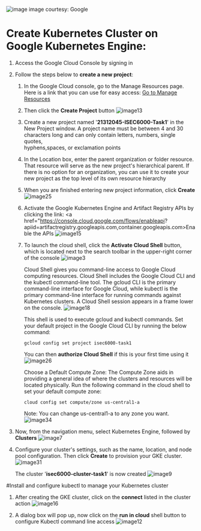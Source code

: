 ![image](https://github.com/refanarasheed/21312045-isec6000-assignment1-task1/assets/143176582/08949cb3-2240-4cd7-8983-d0c9eee9a9db)
image courtesy: Google

# Create Kubernetes Cluster on Google Kubernetes Engine:
1)	Access the Google Cloud Console by signing in
2)	Follow the steps below to **create a new project**:
       1)	In the Google Cloud console, go to the Manage Resources page. Here is a link that you can use for easy access: <a href="[https://docs.saleor.io/docs/3.x/](https://console.cloud.google.com/cloud-  resource-manager?walkthrough_id=resource-manager--create-project&start_index=1&_ga=2.210894805.1333585992.1693288858-1368561227.1693027365&_gac=1.54144346.1693027503.CjwKCAjwoqGnBhAcEiwAwK-OkdDkdFh8ORWsvhT0rYfi1Z1M_rtcCVCt1oi9nYEgsSw0TueDC7ddFhoCx90QAvD_BwE#step_index=1)">Go to Manage Resources</a>
       2) Then click the **Create Project** button
          ![image13](https://github.com/refanarasheed/21312045-isec6000-assignment1-task1/assets/143176582/dbbb476b-6092-4be6-812e-3eee969a6d4c)

       3) Create a new project named '**21312045-ISEC6000-Task1**' in the New Project window. A project name must be between 4 and 30 characters long and can only contain letters, numbers, single quotes,   
          hyphens,spaces, or exclamation points
       4) In the Location box, enter the parent organization or folder resource. That resource will serve as the new project's hierarchical parent. If there is no option for an organization, you can use it           to create your new project as the top level of its own resource hierarchy
       5) When you are finished entering new project information, click **Create**
          ![image25](https://github.com/refanarasheed/21312045-isec6000-assignment1-task1/assets/143176582/a9e583ad-2189-44c2-b567-c19506a5d4e3)

       6) Activate the Google Kubernetes Engine and Artifact Registry APIs by clicking the link: <a href="https://console.cloud.google.com/flows/enableapi? apiid=artifactregistry.googleapis.com,container.googleapis.com>Enable the APIs</a>
          ![image15](https://github.com/refanarasheed/21312045-isec6000-assignment1-task1/assets/143176582/69b76c29-73d4-4f0b-a94d-fb75a7e7abfa)

       7) To launch the cloud shell, click the **Activate Cloud Shell** button, which is located next to the search toolbar in the upper-right corner of the console
          ![image3](https://github.com/refanarasheed/21312045-isec6000-assignment1-task1/assets/143176582/2bad214f-e7c6-4331-b770-0c1059ba4180)

          Cloud Shell gives you command-line access to Google Cloud computing resources. Cloud Shell includes the Google Cloud CLI and the kubectl command-line tool.
          The gcloud CLI is the primary command-line interface for Google Cloud, while kubectl is the primary command-line interface for running commands against Kubernetes clusters. 
          A Cloud Shell session appears in a frame lower on the console.
          ![image18](https://github.com/refanarasheed/21312045-isec6000-assignment1-task1/assets/143176582/a1ea6bc5-b4bb-473a-9b72-4a0f2238f40d)

          This shell is used to execute gcloud and kubectl commands. Set your default project in the Google Cloud CLI by running the below command:
          ```
          gcloud config set project isec6000-task1 
          ```
          You can then **authorize Cloud Shell** if this is your first time using it
          ![image26](https://github.com/refanarasheed/21312045-isec6000-assignment1-task1/assets/143176582/022a3d54-dc4c-4fae-ba88-d61299b24f97)

          Choose a Default Compute Zone: The Compute Zone aids in providing a general idea of where the clusters and resources will be located physically.
          Run the following command in the cloud shell to set your default compute zone:
          ```
          cloud config set compute/zone us-central1-a 
          ```
          Note: You can change us-central1-a to any zone you want.
          ![image34](https://github.com/refanarasheed/21312045-isec6000-assignment1-task1/assets/143176582/34d0d54d-3300-4dd6-91b5-e16c83c1e0f7)

3)  Now, from the navigation menu, select Kubernetes Engine, followed by **Clusters**
    ![image7](https://github.com/refanarasheed/21312045-isec6000-assignment1-task1/assets/143176582/b3989b53-5ecd-4b5b-85b6-43ceda2feb15)

4) Configure your cluster's settings, such as the name, location, and node pool configuration. Then click **Create** to provision your GKE cluster.
    ![image31](https://github.com/refanarasheed/21312045-isec6000-assignment1-task1/assets/143176582/8668d953-7ac5-4686-beb0-c2547959724e)

    The cluster '**isec6000-cluster-task1**' is now created
    ![image9](https://github.com/refanarasheed/21312045-isec6000-assignment1-task1/assets/143176582/fb77e895-cb56-4912-b0a3-65ac120ec8af)

#Install and configure kubectl to manage your Kubernetes cluster
1) After creating the GKE cluster, click on the **connect** listed in the cluster action
   ![image16](https://github.com/refanarasheed/21312045-isec6000-assignment1-task1/assets/143176582/019a1db1-c84e-4952-98d9-5d466e97edc8)

2) A dialog box will pop up, now click on the **run in cloud** shell button to configure Kubectl command line access
  ![image12](https://github.com/refanarasheed/21312045-isec6000-assignment1-task1/assets/143176582/a588aa59-744f-4286-bf48-310cca3b0860)
